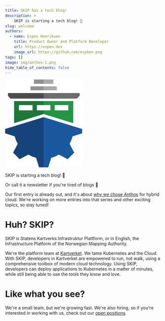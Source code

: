 ```yaml
---
title: SKIP has a tech blog!
description: >
    SKIP is starting a tech blog! 🚀
slug: welcome
authors:
  - name: Espen Henriksen
    title: Product Owner and Platform Developer
    url: https://espen.dev
    image_url: https://github.com/esphen.png
tags: []
image: img/anthos-1.png
hide_table_of_contents: false
---
```


![Anthos in Google Cloud](../static/img/skip.png)

SKIP is starting a tech blog! 🚀

Or call it a newsletter if you're tired of blogs 🤪

Our first entry is already out, and it's about [why we chose
Anthos](/blog/2023-10-7-anthos-1.md) for hybrid cloud. We're working on more
entries into that series and other exciting topics, so stay tuned!

<!--truncate-->

# Huh? SKIP?

SKIP is Statens Kartverks Infrastruktur Plattform, or in English, the
Infrastructure Platform of the Norwegian Mapping Authority.

We're the platform team at [Kartverket](https://kartverket.no). We tame
Kubernetes and the Cloud. With SKIP, developers in Kartverket are empowered to
run, not walk, using a comprehensive toolbox of modern cloud technology. Using
SKIP, developers can deploy applications to Kubernetes in a matter of minutes,
while still being able to use the tools they know and love.

# Like what you see?

We're a small team, but we're growing fast. We're also hiring, so if you're
interested in working with us, check out our [open
positions](https://www.kartverket.no/om-kartverket/jobb-i-kartverket).
